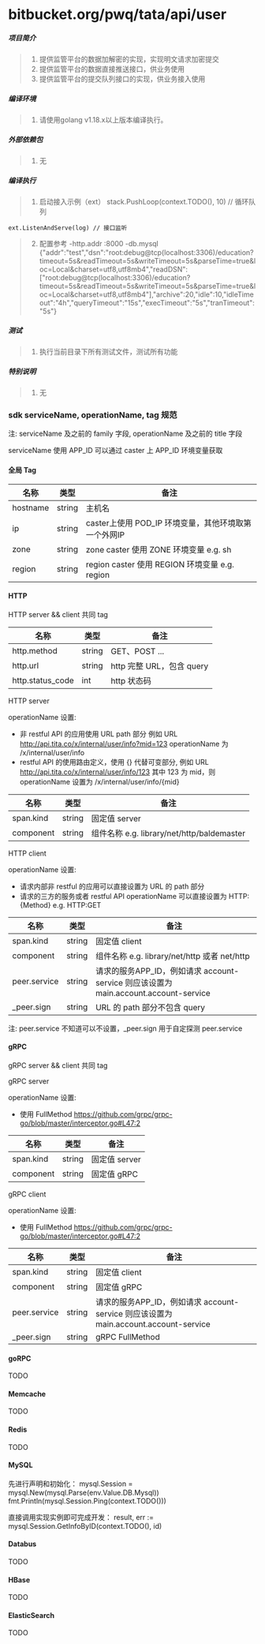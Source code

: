 # bitbucket.org/pwq/tata/api/user

##### 项目简介
> 1. 提供监管平台的数据加解密的实现，实现明文请求加密提交
> 2. 提供监管平台的数据直接推送接口，供业务使用
> 3. 提供监管平台的提交队列接口的实现，供业务接入使用

##### 编译环境
> 1. 请使用golang v1.18.x以上版本编译执行。

##### 外部依赖包
> 1. 无

##### 编译执行
> 1. 启动接入示例（ext）
	stack.PushLoop(context.TODO(), 10) // 循环队列

	ext.ListenAndServe(log) // 接口监听

> 2. 配置参考
    -http.addr :8000
    -db.mysql {"addr":"test","dsn":"root:debug@tcp(localhost:3306)/education?timeout=5s&readTimeout=5s&writeTimeout=5s&parseTime=true&loc=Local&charset=utf8,utf8mb4","readDSN":["root:debug@tcp(localhost:3306)/education?timeout=5s&readTimeout=5s&writeTimeout=5s&parseTime=true&loc=Local&charset=utf8,utf8mb4"],"archive":20,"idle":10,"idleTimeout":"4h","queryTimeout":"15s","execTimeout":"5s","tranTimeout":"5s"}

##### 测试
> 1. 执行当前目录下所有测试文件，测试所有功能

##### 特别说明
> 1. 无


### sdk serviceName, operationName, tag 规范

注: serviceName 及之前的 family 字段, operationName 及之前的 title 字段

serviceName 使用 APP_ID 可以通过 caster 上 APP_ID 环境变量获取

#### 全局 Tag

| 名称     | 类型   | 备注                                                 |
|----------|--------|------------------------------------------------------|
| hostname | string | 主机名                                               |
| ip       | string | caster上使用 POD_IP 环境变量，其他环境取第一个外网IP |
| zone     | string | zone caster 使用 ZONE 环境变量 e.g. sh               |
| region   | string | region caster 使用 REGION 环境变量 e.g. region       |

#### HTTP

HTTP server && client 共同 tag

| 名称             | 类型   | 备注                                       |
|------------------|--------|--------------------------------------------|
| http.method      | string | GET、POST ...                              |
| http.url         | string | http 完整 URL，包含 query                  |
| http.status_code | int    | http 状态码                                |

HTTP server 

operationName 设置:

- 非 restful API 的应用使用 URL path 部分 例如 URL http://api.tita.co/x/internal/user/info?mid=123 operationName 为 /x/internal/user/info
- restful API 的使用路由定义，使用 {} 代替可变部分, 例如 URL http://api.tita.co/x/internal/user/info/123 其中 123 为 mid，则 operationName 设置为 /x/internal/user/info/{mid}

| 名称      | 类型   | 备注                                       |
|-----------|--------|--------------------------------------------|
| span.kind | string | 固定值 server                              |
| component | string | 组件名称 e.g. library/net/http/baldemaster |

HTTP client

operationName 设置:

- 请求内部非 restful 的应用可以直接设置为 URL 的 path 部分
- 请求的三方的服务或者 restful API operationName 可以直接设置为 HTTP:{Method} e.g. HTTP:GET

| 名称         | 类型   | 备注                                                                                 |
|--------------|--------|--------------------------------------------------------------------------------------|
| span.kind    | string | 固定值 client                                                                        |
| component    | string | 组件名称 e.g. library/net/http 或者 net/http                                         |
| peer.service | string | 请求的服务APP_ID，例如请求 account-service 则应该设置为 main.account.account-service |
| \_peer.sign  | string | URL 的 path 部分不包含 query                                                         |

注: peer.service 不知道可以不设置，_peer.sign 用于自定探测 peer.service

#### gRPC

gRPC server && client 共同 tag

gRPC server

operationName 设置:

- 使用 FullMethod https://github.com/grpc/grpc-go/blob/master/interceptor.go#L47:2	


| 名称      | 类型   | 备注          |
|-----------|--------|---------------|
| span.kind | string | 固定值 server |
| component | string | 固定值 gRPC   |

gRPC client

operationName 设置:

- 使用 FullMethod https://github.com/grpc/grpc-go/blob/master/interceptor.go#L47:2	

| 名称         | 类型   | 备注                                                                                 |
|--------------|--------|--------------------------------------------------------------------------------------|
| span.kind    | string | 固定值 client                                                                        |
| component    | string | 固定值 gRPC                                                                          |
| peer.service | string | 请求的服务APP_ID，例如请求 account-service 则应该设置为 main.account.account-service |
| \_peer.sign  | string | gRPC FullMethod                                                                      |

#### goRPC

TODO

#### Memcache

TODO

#### Redis

TODO

#### MySQL

先进行声明和初始化：
mysql.Session = mysql.New(mysql.Parse(env.Value.DB.Mysql))
fmt.Println(mysql.Session.Ping(context.TODO()))

直接调用实现实例即可完成开发：
result, err := mysql.Session.GetInfoByID(context.TODO(), id)

#### Databus

TODO

#### HBase

TODO

#### ElasticSearch

TODO
